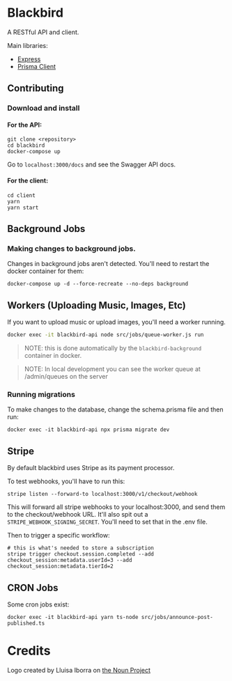 # Blackbird

A RESTful API and client.

Main libraries:

- [Express](https://expressjs.com/)
- [Prisma Client](https://www.prisma.io/docs)

## Contributing

### Download and install

#### For the API:

```
git clone <repository>
cd blackbird
docker-compose up
```

Go to `localhost:3000/docs` and see the Swagger API docs.

#### For the client:

```
cd client
yarn
yarn start
```

## Background Jobs

### Making changes to background jobs.

Changes in background jobs aren't detected. You'll need to restart the docker container for them:

```
docker-compose up -d --force-recreate --no-deps background
```

## Workers (Uploading Music, Images, Etc)

If you want to upload music or upload images, you'll need a worker running.

```sh
docker exec -it blackbird-api node src/jobs/queue-worker.js run
```

> NOTE: this is done automatically by the `blackbird-background` container in docker.

> NOTE: In local development you can see the worker queue at /admin/queues on the server

### Running migrations

To make changes to the database, change the schema.prisma file and then run:

```
docker exec -it blackbird-api npx prisma migrate dev
```

## Stripe

By default blackbird uses Stripe as its payment processor.

To test webhooks, you'll have to run this:

```
stripe listen --forward-to localhost:3000/v1/checkout/webhook
```

This will forward all stripe webhooks to your localhost:3000, and send them to the checkout/webhook URL. It'll also spit out a `STRIPE_WEBHOOK_SIGNING_SECRET`. You'll need to set that in the .env file.

Then to trigger a specific workflow:

```
# this is what's needed to store a subscription
stripe trigger checkout.session.completed --add checkout_session:metadata.userId=3 --add checkout_session:metadata.tierId=2
```

## CRON Jobs

Some cron jobs exist:

```
docker exec -it blackbird-api yarn ts-node src/jobs/announce-post-published.ts
```

# Credits

Logo created by Lluisa Iborra on [the Noun Project](https://thenounproject.com/icon/bird-818956/)
